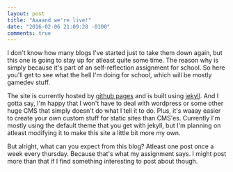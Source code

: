 ```yaml
---
layout: post
title: "Aaaand we're live!"
date: "2016-02-06 21:09:28 -0100"
comments: true
---
```


I don't know how many blogs I've started just to take them down again, but this one is going to stay up for atleast quite some time. The reason why is simply because it's part of an self-reflection assignment for school. So here you'll get to see what the hell I'm doing for school, which will be mostly gamedev stuff.

The site is currently hosted by [github pages](https://pages.github.com/) and is built using [jekyll](https://jekyllrb.com/). And I gotta say, I'm happy that I won't have to deal with wordpress or some other huge CMS that simply doesn't do what I tell it to do. Plus, it's waaay easier to create your own custom stuff for static sites than CMS'es. Currently I'm mostly using the default theme that you get with jekyll, but I'm planning on atleast modifying it to make this site a little bit more my own.

But alright, what can you expect from this blog? Atleast one post once a week every thursday. Because that's what my assignment says. I might post more than that if I find something interesting to post about though.
